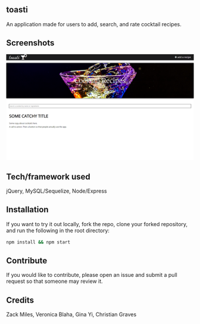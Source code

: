 ## toasti
An application made for users to add, search, and rate cocktail recipes.

## Screenshots
![](public/assets/screenshot.png)

 ## Tech/framework used
jQuery, MySQL/Sequelize, Node/Express

 ## Installation
If you want to try it out locally, fork the repo, clone your forked repository, and run the following in the root directory:
```sh
npm install && npm start
```

 ## Contribute
If you would like to contribute, please open an issue and submit a pull request so that someone may review it. 

 ## Credits
Zack Miles,
Veronica Blaha,
Gina Yi,
Christian Graves
